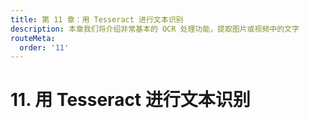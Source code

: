 ```yaml
---
title: 第 11 章：用 Tesseract 进行文本识别
description: 本章我们将介绍非常基本的 OCR 处理功能，提取图片或视频中的文字
routeMeta:
  order: '11'
---
```


# 11. 用 Tesseract 进行文本识别
